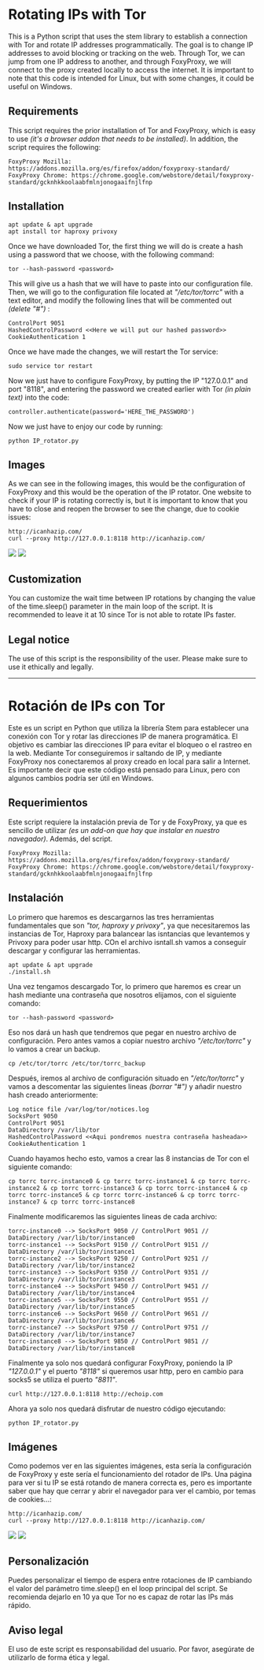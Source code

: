 # Rotating IPs with Tor

This is a Python script that uses the stem library to establish a connection with Tor and rotate IP addresses programmatically. The goal is to change IP addresses to avoid blocking or tracking on the web. Through Tor, we can jump from one IP address to another, and through FoxyProxy, we will connect to the proxy created locally to access the internet. It is important to note that this code is intended for Linux, but with some changes, it could be useful on Windows.
## Requirements

This script requires the prior installation of Tor and FoxyProxy, which is easy to use _(it's a browser addon that needs to be installed)_. In addition, the script requires the following:
```
FoxyProxy Mozilla: https://addons.mozilla.org/es/firefox/addon/foxyproxy-standard/
FoxyProxy Chrome: https://chrome.google.com/webstore/detail/foxyproxy-standard/gcknhkkoolaabfmlnjonogaaifnjlfnp
```
## Installation
```
apt update & apt upgrade
apt install tor haproxy privoxy
```
Once we have downloaded Tor, the first thing we will do is create a hash using a password that we choose, with the following command:
```
tor --hash-password <password>
```
This will give us a hash that we will have to paste into our configuration file. Then, we will go to the configuration file located at _"/etc/tor/torrc"_ with a text editor, and modify the following lines that will be commented out _(delete "#")_ :

```
ControlPort 9051
HashedControlPassword <<Here we will put our hashed password>>
CookieAuthentication 1
```
Once we have made the changes, we will restart the Tor service:
```
sudo service tor restart   
```
Now we just have to configure FoxyProxy, by putting the IP "127.0.0.1" and port "8118", and entering the password we created earlier with Tor _(in plain text)_ into the code:
```
controller.authenticate(password='HERE_THE_PASSWORD')
```
Now we just have to enjoy our code by running:
```
python IP_rotator.py
```
## Images

As we can see in the following images, this would be the configuration of FoxyProxy and this would be the operation of the IP rotator. One website to check if your IP is rotating correctly is, but it is important to know that you have to close and reopen the browser to see the change, due to cookie issues:
```
http://icanhazip.com/
curl --proxy http://127.0.0.1:8118 http://icanhazip.com/ 
```

![](https://github.com/aldekoa15/IP-Rotator/blob/main/Images/FoxyProxy.PNG?raw=true)
![](https://github.com/aldekoa15/IP-Rotator/blob/main/Images/Example.PNG?raw=true)

## Customization

You can customize the wait time between IP rotations by changing the value of the time.sleep() parameter in the main loop of the script. It is recommended to leave it at 10 since Tor is not able to rotate IPs faster.
## Legal notice

The use of this script is the responsibility of the user. Please make sure to use it ethically and legally.


___________________________________________________________________________________________________________________________________________________________________


# Rotación de IPs con Tor

Este es un script en Python que utiliza la librería Stem para establecer una conexión con Tor y rotar las direcciones IP de manera programática. El objetivo es cambiar las direcciones IP para evitar el bloqueo o el rastreo en la web. Mediante Tor conseguiremos ir saltando de IP, y mediante FoxyProxy nos conectaremos al proxy creado en local para salir a Internet. Es importante decir que este código está pensado para Linux, pero con algunos cambios podría ser útil en Windows.
## Requerimientos

Este script requiere la instalación previa de Tor y de FoxyProxy, ya que es sencillo de utilizar _(es un add-on que hay que instalar en nuestro navegador)_. Además, del script.
```
FoxyProxy Mozilla: https://addons.mozilla.org/es/firefox/addon/foxyproxy-standard/
FoxyProxy Chrome: https://chrome.google.com/webstore/detail/foxyproxy-standard/gcknhkkoolaabfmlnjonogaaifnjlfnp
```

## Instalación

Lo primero que haremos es descargarnos las tres herramientas fundamentales que son _"tor, haproxy y privoxy"_, ya que necesitaremos las instancias de Tor, Haproxy para balancear las isntancias que levantemos y Privoxy para poder usar http. COn el archivo isntall.sh vamos a conseguir descargar y configurar las herramientas.
```
apt update & apt upgrade
./install.sh
```

Una vez tengamos descargado Tor, lo primero que haremos es crear un hash mediante una contraseña que nosotros elijamos, con el siguiente comando:

``` 
tor --hash-password <password>
```

Eso nos dará un hash que tendremos que pegar en nuestro archivo de configuración. Pero antes vamos a copiar nuestro archivo  _"/etc/tor/torrc"_ y lo vamos a crear un backup.

```
cp /etc/tor/torrc /etc/tor/torrc_backup
```

Después, iremos al archivo de configuración situado en _"/etc/tor/torrc"_ y vamos a descomentar las siguientes lineas _(borrar "#")_ y añadir nuestro hash creado anteriormente:

```
Log notice file /var/log/tor/notices.log
SocksPort 9050
ControlPort 9051
DataDirectory /var/lib/tor
HashedControlPassword <<Aqui pondremos nuestra contraseña hasheada>>
CookieAuthentication 1
```

Cuando hayamos hecho esto, vamos a crear las 8 instancias de Tor con el siguiente comando:
```
cp torrc torrc-instance0 & cp torrc torrc-instance1 & cp torrc torrc-instance2 & cp torrc torrc-instance3 & cp torrc torrc-instance4 & cp torrc torrc-instance5 & cp torrc torrc-instance6 & cp torrc torrc-instance7 & cp torrc torrc-instance8
```

Finalmente modificaremos las siguientes lineas de cada archivo:
```
torrc-instance0 --> SocksPort 9050 // ControlPort 9051 // DataDirectory /var/lib/tor/instance0 
torrc-instance1 --> SocksPort 9150 // ControlPort 9151 // DataDirectory /var/lib/tor/instance1
torrc-instance2 --> SocksPort 9250 // ControlPort 9251 // DataDirectory /var/lib/tor/instance2
torrc-instance3 --> SocksPort 9350 // ControlPort 9351 // DataDirectory /var/lib/tor/instance3
torrc-instance4 --> SocksPort 9450 // ControlPort 9451 // DataDirectory /var/lib/tor/instance4
torrc-instance5 --> SocksPort 9550 // ControlPort 9551 // DataDirectory /var/lib/tor/instance5
torrc-instance6 --> SocksPort 9650 // ControlPort 9651 // DataDirectory /var/lib/tor/instance6
torrc-instance7 --> SocksPort 9750 // ControlPort 9751 // DataDirectory /var/lib/tor/instance7
torrc-instance8 --> SocksPort 9850 // ControlPort 9851 // DataDirectory /var/lib/tor/instance8
```

Finalmente ya solo nos quedará configurar FoxyProxy, poniendo la IP _"127.0.0.1"_ y el puerto _"8118"_ si queremos usar http, pero en cambio para socks5 se utiliza el puerto _"8811"_.

```
curl http://127.0.0.1:8118 http://echoip.com
```

Ahora ya solo nos quedará disfrutar de nuestro código ejecutando:

```
python IP_rotator.py
```
## Imágenes
Como podemos ver en las siguientes imágenes, esta sería la configuración de FoxyProxy y este sería el funcionamiento del rotador de IPs. Una página para ver si tu IP se está rotando de manera correcta es, pero es importante saber que hay que cerrar y abrir el navegador para ver el cambio, por temas de cookies...:

```
http://icanhazip.com/
curl --proxy http://127.0.0.1:8118 http://icanhazip.com/ 
```

![](https://github.com/aldekoa15/IP-Rotator/blob/main/Images/FoxyProxy.PNG?raw=true)
![](https://github.com/aldekoa15/IP-Rotator/blob/main/Images/Example.PNG?raw=true)


## Personalización

Puedes personalizar el tiempo de espera entre rotaciones de IP cambiando el valor del parámetro time.sleep() en el loop principal del script. Se recomienda dejarlo en 10 ya que Tor no es capaz de rotar las IPs más rápido.


## Aviso legal

El uso de este script es responsabilidad del usuario. Por favor, asegúrate de utilizarlo de forma ética y legal.
